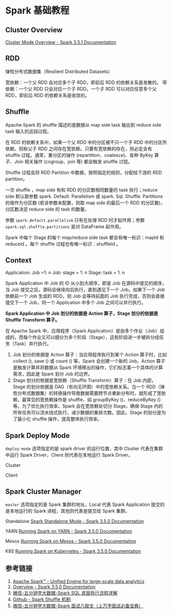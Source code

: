 # Spark 基础教程

## Cluster Overview

[Cluster Mode Overview - Spark 3.5.1 Documentation](https://spark.apache.org/docs/latest/cluster-overview.html)

## RDD

弹性分布式数据集（Resilient Distributed Datasets）

宽依赖：一个父 RDD 会对应多个子 RDD，即前后 RDD 的依赖关系是发散的。
窄依赖：一个父 RDD 只会对应一个子 RDD，一个子 RDD 可以对应任意多个父 RDD，即前后 RDD 的依赖关系是收敛的。

## Shuffle

Apache Spark 的 shuffle 描述的是数据从 map side task 输出到 reduce side task 输入的这段过程。

在 RDD 的依赖关系中，如果一个父 RDD 中的分区被不只一个子 RDD 中的分区所依赖，则称父子 RDD 之间存在宽依赖。只要有宽依赖的存在，则必定会有 shuffle 过程。通常，重分区的操作 (repartition、coalesce)、各种 ByKey 算子、Join 相关操作 (cogroup、join 等) 都会触发 shuffle 过程。

Shuffle 过程会将 RDD Partition 中数据，按照指定的规则，分配给下游的 RDD partition。

一次 shuffle ，map side 有和 RDD 的分区数相同数量的 task 执行；reduce side 默认取参数 spark. Default. Parallelism 或 spark. Sql. Shuffle. Partitions 的值作为分区数 (若该参数未配置，则取 map side 的最后一个 RDD 的分区数)，分区数决定 reduce side 的 task 的数量。

参数 `spark.default.parallelism` 只有在处理 RDD 时才起作用；参数 `spark.sql.shuffle.partitions` 是对 DataFrame 起作用。

Spark 中每个 Stage 的每个 map/reduce side task 都会有唯一标识：mapId 和 reduceId 。每个 shuffle 过程也有唯一标识：shuffleId 。

## Context

Application: Job =1: n
Job: stage = 1: n
Stage: task = 1: n

Spark Application 中 Job 的 ID 从小到大顺序，即是 Job 在源码中提交的顺序，当 Job 提交之后，源码会继续向后执行，直到遇见下一个 Job。如果下一个 Job 依赖前一个 Job 生成的 RDD，则 Job 会等待前面的 Job 执行完成，否则会直接提交下一个 Job，同一个 Application 中多个 Job 之间可以并行执行。

**Spark Application 中 Job 划分的依据是 Action 算子，Stage 划分的依据是 Shuffle Transform 算子。**

在 Apache Spark 中，应用程序（Spark Application）是由多个作业（Job）组成的，而每个作业又可以细分为多个阶段（Stage），这些阶段进一步被拆分成任务（Task）并行执行。

1. Job 划分的依据是 Action 算子：当应用程序执行到某个 Action 算子时，比如 collect (), save () 或 count () 等，Spark 会创建一个新的 Job。Action 算子是触发计算并将数据从 Spark 环境移出的操作，它们标志着一个具体的计算需求，因此是 Spark 划分 Job 的边界。
2. Stage 划分的依据是宽依赖（Shuffle Transform）算子：在 Job 内部，Stage 的划分依据是 DAG（有向无环图）中的宽依赖关系。当一个 RDD（弹性分布式数据集）的转换操作导致数据需要跨节点重新分布时，就形成了宽依赖，最常见的宽依赖操作是 shuffle，如 groupByKey ()、reduceByKey () 等。为了优化执行效率，Spark 会在宽依赖处切分 Stage，确保 Stage 内的所有任务可以流水线式执行，减少数据的重排次数。因此，Stage 的划分是为了最小化 shuffle 操作，提高整体执行效率。
## Spark Deploy Mode

`deploy-mode` 选项指定的是 spark driver 的运行位置，其中 Cluster 代表在集群中运行 Spark Driver，Client 则代表在本地运行 Spark Driver。

Cluster

Client

## Spark Cluster Manager

`master` 选项指定的是 Spark 集群的地址，Local 代表 Spark Application 提交的是本地运行的 Spark 进程，其他则代表是提交给 Spark 集群。

Standalone
[Spark Standalone Mode - Spark 3.5.0 Documentation](https://spark.apache.org/docs/latest/spark-standalone.html)

YARN
[Running Spark on YARN - Spark 3.5.0 Documentation](https://spark.apache.org/docs/latest/running-on-yarn.html)

Mesos
[Running Spark on Mesos - Spark 3.5.0 Documentation](https://spark.apache.org/docs/latest/running-on-mesos.html)

K8S
[Running Spark on Kubernetes - Spark 3.5.0 Documentation](https://spark.apache.org/docs/latest/running-on-kubernetes.html)

## 参考链接
1. [Apache Spark™ - Unified Engine for large-scale data analytics](https://spark.apache.org)
2. [Overview - Spark 3.5.0 Documentation](https://spark.apache.org/docs/latest/)
3. [微信-五分钟学大数据-Spark SQL 底层执行流程详解](https://mp.weixin.qq.com/s/CWdBLhgUrLxlsavTFhA0rA)
4. [Github - Spark Shuffle 机制](https://paxinla.github.io/posts/2021/02/spark-shuffle-ji-zhi.html)
5. [微信-五分钟学大数据-Spark 面试八股文（上万字面试必备宝典）](https://mp.weixin.qq.com/s/Lx3kWDs_XjhuyibX8dhFMQ)